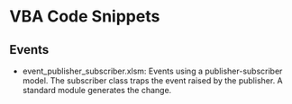 # VBA Code Snippets

## Events
- event_publisher_subscriber.xlsm: Events using a publisher-subscriber model. The subscriber class traps the event raised by the publisher. A standard module generates the change.